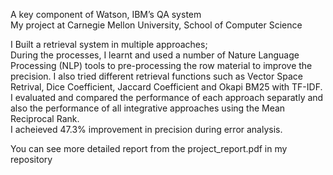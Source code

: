 A key component of Watson, IBM’s QA system  
My project at Carnegie Mellon University, School of Computer Science  

I Built a retrieval system in multiple approaches;   
During the processes, I learnt and used a number of Nature Language Processing (NLP) tools to pre-processing the row material to improve the precision. I also tried different retrieval functions such as Vector Space Retrival, Dice Coefficient, Jaccard Coefficient and Okapi BM25 with TF-IDF.   
I evaluated and compared the performance of each approach separatly and also the performance of all integrative approaches using the Mean Reciprocal Rank.  
I acheieved 47.3% improvement in precision  during error analysis.

You can see more detailed report from the project_report.pdf in my repository

